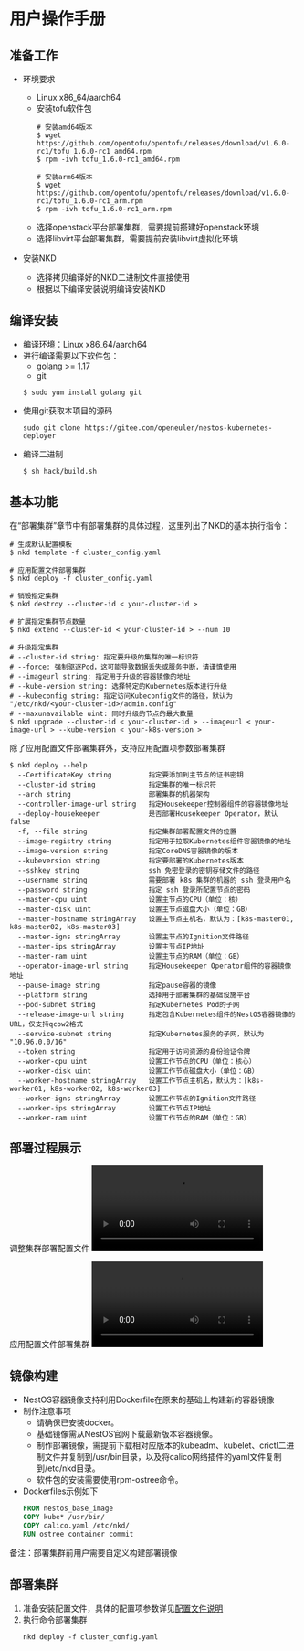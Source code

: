 # 用户操作手册

## 准备工作 

* 环境要求
  * Linux x86_64/aarch64
  * 安装tofu软件包
    ``` shell
    # 安装amd64版本
    $ wget https://github.com/opentofu/opentofu/releases/download/v1.6.0-rc1/tofu_1.6.0-rc1_amd64.rpm
    $ rpm -ivh tofu_1.6.0-rc1_amd64.rpm
    ``` 
    ``` shell
    # 安装arm64版本
    $ wget https://github.com/opentofu/opentofu/releases/download/v1.6.0-rc1/tofu_1.6.0-rc1_arm.rpm
    $ rpm -ivh tofu_1.6.0-rc1_arm.rpm
    ``` 
  * 选择openstack平台部署集群，需要提前搭建好openstack环境
  * 选择libvirt平台部署集群，需要提前安装libvirt虚拟化环境

* 安装NKD
  * 选择拷贝编译好的NKD二进制文件直接使用
  * 根据以下编译安装说明编译安装NKD

## 编译安装

* 编译环境：Linux x86_64/aarch64
* 进行编译需要以下软件包：
  * golang >= 1.17
  * git
  ``` shell
  $ sudo yum install golang git
  ```  
* 使用git获取本项目的源码
  ``` shell
  sudo git clone https://gitee.com/openeuler/nestos-kubernetes-deployer
  ```
* 编译二进制
  ``` shell
  $ sh hack/build.sh
  ```

## 基本功能

在“部署集群”章节中有部署集群的具体过程，这里列出了NKD的基本执行指令：
  ``` shell
  # 生成默认配置模板
  $ nkd template -f cluster_config.yaml

  # 应用配置文件部署集群
  $ nkd deploy -f cluster_config.yaml

  # 销毁指定集群
  $ nkd destroy --cluster-id < your-cluster-id >

  # 扩展指定集群节点数量
  $ nkd extend --cluster-id < your-cluster-id > --num 10

  # 升级指定集群
  # --cluster-id string: 指定要升级的集群的唯一标识符
  # --force: 强制驱逐Pod，这可能导致数据丢失或服务中断，请谨慎使用
  # --imageurl string: 指定用于升级的容器镜像的地址
  # --kube-version string: 选择特定的Kubernetes版本进行升级
  # --kubeconfig string: 指定访问Kubeconfig文件的路径，默认为 "/etc/nkd/<your-cluster-id>/admin.config"
  # --maxunavailable uint: 同时升级的节点的最大数量
  $ nkd upgrade --cluster-id < your-cluster-id > --imageurl < your-image-url > --kube-version < your-k8s-version > 
  ```
除了应用配置文件部署集群外，支持应用配置项参数部署集群
  ``` shell
  $ nkd deploy --help
    --CertificateKey string         指定要添加到主节点的证书密钥
    --cluster-id string             指定集群的唯一标识符
    --arch string                   部署集群的机器架构
    --controller-image-url string   指定Housekeeper控制器组件的容器镜像地址
    --deploy-housekeeper            是否部署Housekeeper Operator，默认false
    -f, --file string               指定集群部署配置文件的位置
    --image-registry string         指定用于拉取Kubernetes组件容器镜像的地址
    --image-version string          指定CoreDNS容器镜像的版本
    --kubeversion string            指定要部署的Kubernetes版本
    --sshkey string                 ssh 免密登录的密钥存储文件的路径
    --username string               需要部署 k8s 集群的机器的 ssh 登录用户名
    --password string               指定 ssh 登录所配置节点的密码
    --master-cpu uint               设置主节点的CPU（单位：核）
    --master-disk uint              设置主节点磁盘大小（单位：GB）
    --master-hostname stringArray   设置主节点主机名，默认为：[k8s-master01, k8s-master02, k8s-master03]
    --master-igns stringArray       设置主节点的Ignition文件路径
    --master-ips stringArray        设置主节点IP地址
    --master-ram uint               设置主节点的RAM（单位：GB）
    --operator-image-url string     指定Housekeeper Operator组件的容器镜像地址
    --pause-image string            指定pause容器的镜像
    --platform string               选择用于部署集群的基础设施平台
    --pod-subnet string             指定Kubernetes Pod的子网
    --release-image-url string      指定包含Kubernetes组件的NestOS容器镜像的URL，仅支持qcow2格式
    --service-subnet string         指定Kubernetes服务的子网，默认为 "10.96.0.0/16"
    --token string                  指定用于访问资源的身份验证令牌
    --worker-cpu uint               设置工作节点的CPU（单位：核心）
    --worker-disk uint              设置工作节点磁盘大小（单位：GB）
    --worker-hostname stringArray   设置工作节点主机名，默认为：[k8s-worker01, k8s-worker02, k8s-worker03]
    --worker-igns stringArray       设置工作节点的Ignition文件路径
    --worker-ips stringArray        设置工作节点IP地址
    --worker-ram uint               设置工作节点的RAM（单位：GB）
  ```

## 部署过程展示

调整集群部署配置文件
![](./figures/cluster_config.mp4)

应用配置文件部署集群
![](./figures/cluster_deploy.mp4)

## 镜像构建

* NestOS容器镜像支持利用Dockerfile在原来的基础上构建新的容器镜像
* 制作注意事项
    * 请确保已安装docker。
    * 基础镜像需从NestOS官网下载最新版本容器镜像。
    * 制作部署镜像，需提前下载相对应版本的kubeadm、kubelet、crictl二进制文件并复制到/usr/bin目录，以及将calico网络插件的yaml文件复制到/etc/nkd目录。
    * 软件包的安装需要使用rpm-ostree命令。
 * Dockerfiles示例如下
      ``` dockerfile
      FROM nestos_base_image
      COPY kube* /usr/bin/
      COPY calico.yaml /etc/nkd/
      RUN ostree container commit
      ```
备注：部署集群前用户需要自定义构建部署镜像

## 部署集群

1. 准备安装配置文件，具体的配置项参数详见[配置文件说明](/docs/config_file_desc.md)
2. 执行命令部署集群
    ```
    nkd deploy -f cluster_config.yaml
    ```

